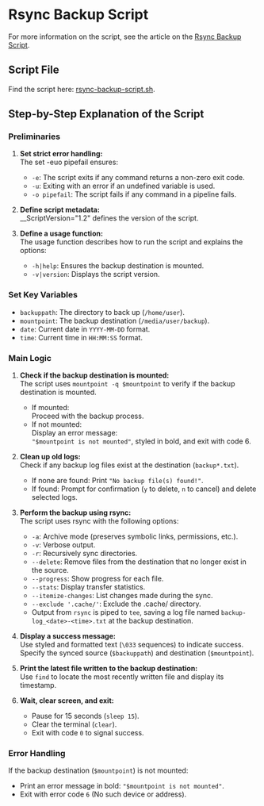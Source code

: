 # Rsync Backup Script

For more information on the script, see the article on the [Rsync Backup Script](https://www.ditig.com/publications/rsync-backup-script).

## Script File

Find the script here: [rsync-backup-script.sh](https://github.com/uhk-ditig/rsync-backup-script/blob/main/rsync-backup-script.sh).


## Step-by-Step Explanation of the Script

### Preliminaries

1. **Set strict error handling:**  
   The set -euo pipefail ensures:
   * `-e`: The script exits if any command returns a non-zero exit code.
   * `-u`: Exiting with an error if an undefined variable is used.
   * `-o pipefail`: The script fails if any command in a pipeline fails.

1. **Define script metadata:**  
   __ScriptVersion="1.2" defines the version of the script.

1. **Define a usage function:**  
   The usage function describes how to run the script and explains the options:
   * `-h|help`: Ensures the backup destination is mounted.
   * `-v|version`: Displays the script version.


### Set Key Variables

* `backuppath`: The directory to back up (`/home/user`).
* `mountpoint`: The backup destination (`/media/user/backup`).
* `date`: Current date in `YYYY-MM-DD` format.
* `time`: Current time in `HH:MM:SS` format.


### Main Logic

1. **Check if the backup destination is mounted:**  
   The script uses `mountpoint -q $mountpoint` to verify if the backup destination is mounted.
   * If mounted:  
     Proceed with the backup process.
   * If not mounted:  
     Display an error message:  
     `"$mountpoint is not mounted"`, styled in bold, and exit with code 6.

1. **Clean up old logs:**  
   Check if any backup log files exist at the destination (`backup*.txt`).
   * If none are found: Print `"No backup file(s) found!"`.
   * If found: Prompt for confirmation (`y` to delete, `n` to cancel) and delete selected logs.

1. **Perform the backup using rsync:**  
   The script uses rsync with the following options:
   * `-a`: Archive mode (preserves symbolic links, permissions, etc.).
   * `-v`: Verbose output.
   * `-r`: Recursively sync directories.
   * `--delete`: Remove files from the destination that no longer exist in the source.
   * `--progress`: Show progress for each file.
   * `--stats`: Display transfer statistics.
   * `--itemize-changes`: List changes made during the sync.
   * `--exclude '.cache/'`: Exclude the .cache/ directory.
   * Output from `rsync` is piped to `tee`, saving a log file named `backup-log_<date>-<time>.txt` at the backup destination.

1. **Display a success message:**  
   Use styled and formatted text (`\033` sequences) to indicate success.
   Specify the synced source (`$backuppath`) and destination (`$mountpoint`).

1. **Print the latest file written to the backup destination:**  
   Use `find` to locate the most recently written file and display its timestamp.

1. **Wait, clear screen, and exit:**
   * Pause for 15 seconds (`sleep 15`).
   * Clear the terminal (`clear`).
   * Exit with code `0` to signal success.


### Error Handling

If the backup destination (`$mountpoint`) is not mounted:

* Print an error message in bold: `"$mountpoint is not mounted"`.
* Exit with error code `6` (No such device or address).
